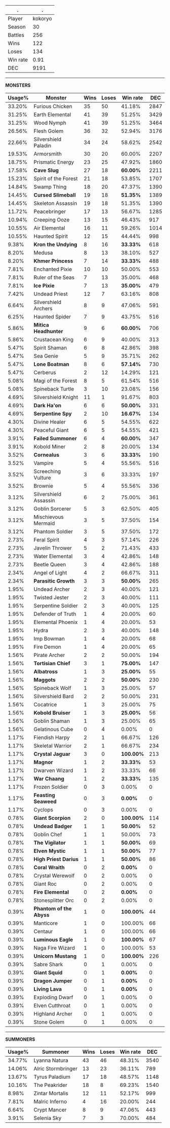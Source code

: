 .|.
|-|-
Player|kokoryo
Season|30
Battles|256
Wins|122
Loses|134
Win rate|0.91
DEC|9191

---
**MONSTERS**

Usage%|Monster|Wins|Loses|Win rate|DEC|
-|-|-|-|-|-|
33.20%|Furious Chicken|35|50|41.18%|2847|
31.25%|Earth Elemental|41|39|51.25%|3429|
31.25%|Wood Nymph|41|39|51.25%|3464|
26.56%|Flesh Golem|36|32|52.94%|3176|
22.66%|Silvershield Paladin|34|24|58.62%|2542|
19.53%|Armorsmith|30|20|60.00%|2207|
18.75%|Prismatic Energy|23|25|47.92%|1860|
17.58%|**Cave Slug**|27|18|**60.00%**|2211|
15.23%|Spirit of the Forest|21|18|53.85%|1707|
14.84%|Swamp Thing|18|20|47.37%|1390|
14.45%|**Cursed Slimeball**|19|18|**51.35%**|1389|
14.45%|Skeleton Assassin|19|18|51.35%|1390|
11.72%|Peacebringer|17|13|56.67%|1285|
10.94%|Creeping Ooze|13|15|46.43%|917|
10.55%|Air Elemental|16|11|59.26%|1014|
10.55%|Haunted Spirit|12|15|44.44%|998|
9.38%|**Kron the Undying**|8|16|**33.33%**|618|
8.20%|Medusa|8|13|38.10%|527|
8.20%|**Khmer Princess**|7|14|**33.33%**|488|
7.81%|Enchanted Pixie|10|10|50.00%|553|
7.81%|Ruler of the Seas|7|13|35.00%|468|
7.81%|**Ice Pixie**|7|13|**35.00%**|479|
7.42%|Undead Priest|12|7|63.16%|808|
6.64%|Silvershield Archers|8|9|47.06%|591|
6.25%|Haunted Spider|7|9|43.75%|516|
5.86%|**Mitica Headhunter**|9|6|**60.00%**|706|
5.86%|Crustacean King|6|9|40.00%|313|
5.47%|Spirit Shaman|6|8|42.86%|398|
5.47%|Sea Genie|5|9|35.71%|262|
5.47%|**Lone Boatman**|8|6|**57.14%**|730|
5.47%|Cerberus|2|12|14.29%|121|
5.08%|Magi of the Forest|8|5|61.54%|516|
5.08%|Spineback Turtle|3|10|23.08%|156|
4.69%|Silvershield Knight|11|1|91.67%|803|
4.69%|**Dark Ha'on**|6|6|**50.00%**|331|
4.69%|**Serpentine Spy**|2|10|**16.67%**|134|
4.30%|Divine Healer|6|5|54.55%|622|
4.30%|Peaceful Giant|6|5|54.55%|421|
3.91%|**Failed Summoner**|6|4|**60.00%**|347|
3.91%|Kobold Miner|2|8|20.00%|134|
3.52%|**Cornealus**|3|6|**33.33%**|190|
3.52%|Vampire|5|4|55.56%|516|
3.52%|Screeching Vulture|3|6|33.33%|197|
3.52%|Brownie|5|4|55.56%|336|
3.12%|Silvershield Assassin|6|2|75.00%|361|
3.12%|Goblin Sorcerer|5|3|62.50%|405|
3.12%|Mischievous Mermaid|3|5|37.50%|154|
3.12%|Phantom Soldier|3|5|37.50%|172|
2.73%|Feral Spirit|4|3|57.14%|226|
2.73%|Javelin Thrower|5|2|71.43%|433|
2.73%|Water Elemental|3|4|42.86%|148|
2.73%|Beetle Queen|3|4|42.86%|188|
2.34%|Angel of Light|4|2|66.67%|311|
2.34%|**Parasitic Growth**|3|3|**50.00%**|265|
1.95%|Undead Archer|2|3|40.00%|121|
1.95%|Twisted Jester|2|3|40.00%|111|
1.95%|Serpentine Soldier|2|3|40.00%|125|
1.95%|Defender of Truth|1|4|20.00%|60|
1.95%|Elemental Phoenix|1|4|20.00%|53|
1.95%|Hydra|2|3|40.00%|148|
1.95%|Imp Bowman|1|4|20.00%|68|
1.95%|Fire Demon|1|4|20.00%|65|
1.56%|Pirate Archer|2|2|50.00%|194|
1.56%|**Tortisian Chief**|3|1|**75.00%**|147|
1.56%|**Albatross**|1|3|**25.00%**|55|
1.56%|**Maggots**|2|2|**50.00%**|230|
1.56%|Spineback Wolf|1|3|25.00%|57|
1.56%|Silvershield Bard|2|2|50.00%|231|
1.56%|Cocatrice|1|3|25.00%|75|
1.56%|**Kobold Bruiser**|1|3|**25.00%**|56|
1.56%|Goblin Shaman|1|3|25.00%|65|
1.56%|Gelatinous Cube|0|4|0.00%|0|
1.17%|Fiendish Harpy|2|1|66.67%|126|
1.17%|Skeletal Warrior|2|1|66.67%|234|
1.17%|**Crystal Jaguar**|3|0|**100.00%**|213|
1.17%|**Magnor**|1|2|**33.33%**|53|
1.17%|Dwarven Wizard|1|2|33.33%|66|
1.17%|**War Chaang**|1|2|**33.33%**|135|
1.17%|Frozen Soldier|0|3|0.00%|0|
1.17%|**Feasting Seaweed**|0|3|**0.00%**|0|
1.17%|Cyclops|0|3|0.00%|0|
0.78%|**Giant Scorpion**|2|0|**100.00%**|114|
0.78%|**Undead Badger**|1|1|**50.00%**|52|
0.78%|Goblin Chef|1|1|50.00%|73|
0.78%|**The Vigilator**|1|1|**50.00%**|69|
0.78%|**Elven Mystic**|1|1|**50.00%**|77|
0.78%|**High Priest Darius**|1|1|**50.00%**|86|
0.78%|**Coral Wraith**|0|2|**0.00%**|0|
0.78%|Crystal Werewolf|0|2|0.00%|0|
0.78%|Giant Roc|0|2|0.00%|0|
0.78%|**Fire Elemental**|0|2|**0.00%**|0|
0.78%|Stonesplitter Orc|0|2|0.00%|0|
0.39%|**Phantom of the Abyss**|1|0|**100.00%**|44|
0.39%|Manticore|1|0|100.00%|66|
0.39%|Centaur|1|0|100.00%|66|
0.39%|**Luminous Eagle**|1|0|**100.00%**|67|
0.39%|Naga Fire Wizard|1|0|100.00%|53|
0.39%|**Unicorn Mustang**|1|0|**100.00%**|226|
0.39%|Sabre Shark|0|1|0.00%|0|
0.39%|**Giant Squid**|0|1|**0.00%**|0|
0.39%|**Dragon Jumper**|0|1|**0.00%**|0|
0.39%|**Living Lava**|0|1|**0.00%**|0|
0.39%|Exploding Dwarf|0|1|0.00%|0|
0.39%|Elven Cutthroat|0|1|0.00%|0|
0.39%|Highland Archer|0|1|0.00%|0|
0.39%|Stone Golem|0|1|0.00%|0|

---
**SUMMONERS**

Usage%|Summoner|Wins|Loses|Win rate|DEC|
-|-|-|-|-|-|
34.77%|Lyanna Natura|43|46|48.31%|3540|
14.06%|Alric Stormbringer|13|23|36.11%|789|
13.67%|Tyrus Paladium|17|18|48.57%|1148|
10.16%|The Peakrider|18|8|69.23%|1540|
8.98%|Zintar Mortalis|12|11|52.17%|999|
7.81%|Malric Inferno|4|16|20.00%|244|
6.64%|Crypt Mancer|8|9|47.06%|443|
3.91%|Selenia Sky|7|3|70.00%|484|
